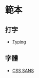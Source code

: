 # 範本

## 打字

* [Typing](http://jsfiddle.net/leaverou/y8kNx/)

## 字體

* [CSS SANS](http://yusugomori.com/projects/css-sans/fonts)

